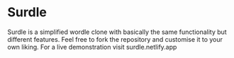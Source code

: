 # Surdle

Surdle is a simplified wordle clone with basically the same functionality but different features.
Feel free to fork the repository and customise it to your own liking.
For a live demonstration visit surdle.netlify.app
